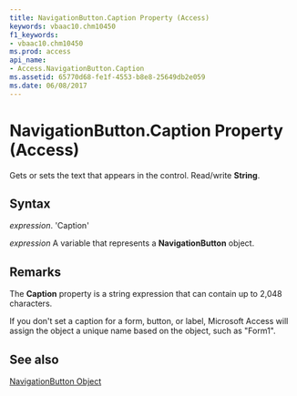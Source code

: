 ```yaml
---
title: NavigationButton.Caption Property (Access)
keywords: vbaac10.chm10450
f1_keywords:
- vbaac10.chm10450
ms.prod: access
api_name:
- Access.NavigationButton.Caption
ms.assetid: 65770d68-fe1f-4553-b8e8-25649db2e059
ms.date: 06/08/2017
---
```



# NavigationButton.Caption Property (Access)

Gets or sets the text that appears in the control. Read/write  **String**.


## Syntax

 _expression_. 'Caption'

 _expression_ A variable that represents a **NavigationButton** object.


## Remarks

The  **Caption** property is a string expression that can contain up to 2,048 characters.

If you don't set a caption for a form, button, or label, Microsoft Access will assign the object a unique name based on the object, such as "Form1".


## See also


[NavigationButton Object](Access.NavigationButton.md)

